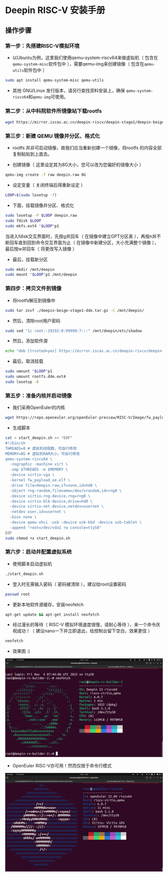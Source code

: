 # Deepin RISC-V 安装手册
## 操作步骤
### 第一步：先搭建RISC-V模拟环境
- 以Ubuntu为例，这里我们使用qemu-system-riscv64来做虚拟机（ 包含在```qemu-system-misc```软件包中 ），需要qemu-img来创建镜像（ 包含在```qemu-utils```软件包中 ）

```bash
sudo apt install qemu-system-misc qemu-utils
```

- 其他 GNU/Linux 发行版本，请另行查找资料安装上，确保 ```qemu-system-riscv64```和```qemu-img```可使用。

### 第二步：从中科院软件所镜像站下载rootfs

```bash
wget https://mirror.iscas.ac.cn/deepin-riscv/deepin-stage1/deepin-beige-stage1-dde.tar.gz
```

### 第三步：新建 QEMU 镜像并分区、格式化
- rootfs 并非可启动镜像，故我们应当重新创建一个镜像，将rootfs 的内容全部复制粘贴到上面去。

- 创建镜像（ 这里设定其为8G大小，您可以改为您偏好的镜像大小 ）

```bash
qemu-img create -f raw deepin.raw 8G
```

- 设定变量（ 关闭终端后得重新设定 ）

```bash
LOOP=$(sudo losetup -f)
```

- 下面，挂载镜像并分区、格式化

```bash
sudo losetup -P $LOOP deepin.raw
sudo fdisk $LOOP
sudo mkfs.ext4 "$LOOP"p1
```

当进入fdisk交互界面时，先按g并回车（ 在镜像中建立GPT分区表 ），再按n并不断回车直到回到命令交互界面为止（ 在镜像中新建分区，大小充满整个镜像 ），最后按w并回车（ 将更改写入镜像 ）

- 最后，挂载新分区

```bash
sudo mkdir /mnt/deepin
sudo mount "$LOOP"p1 /mnt/deepin
```

### 第四步：拷贝文件到镜像
- 将rootfs解压到镜像中

```bash
sudo tar zxvf ./deepin-beige-stage1-dde.tar.gz -C /mnt/deepin/
```

- 然后，清除root用户密码

```bash
sudo sed "1c root::19292:0:99999:7:::" /mnt/deepin/etc/shadow
```

- 然后，添加软件源

```bash
echo "deb [trusted=yes] https://mirror.iscas.ac.cn/deepin-riscv/deepin-stage1/ beige main" | sudo tee /mnt/deepin/etc/apt/source.list &> /dev/null
```

- 最后，取消挂载

```bash
sudo umount "$LOOP"p1
sudo umount rootfs.dde.ext4
sudo losetup -D
```

### 第五步：准备内核并启动镜像

- 我们采用OpenEuler的内核

```bash
wget https://repo.openeuler.org/openEuler-preview/RISC-V/Image/fw_payload_oe.elf
```

- 生成脚本

```bash
cat > start_deepin.sh << "EOF"
#!/bin/sh
THREADS=8 # 虚拟机线程数，可自行修改
MEMORY=8G # 虚拟机RAM大小，可自行修改
qemu-system-riscv64 \
  -nographic -machine virt \
  -smp $THREADS -m $MEMORY \
  -device virtio-vga \
  -kernel fw_payload_oe.elf \
  -drive file=deepin.raw,if=none,id=hd0 \
  -object rng-random,filename=/dev/urandom,id=rng0 \
  -device virtio-rng-device,rng=rng0 \
  -device virtio-blk-device,drive=hd0 \
  -device virtio-net-device,netdev=usernet \
  -netdev user,id=usernet \
  -bios none \
  -device qemu-xhci -usb -device usb-kbd -device usb-tablet \
  -append "root=/dev/vda1 rw console=ttyS0"
EOF
sudo chmod +x start_deepin.sh
```

### 第六步：启动并配置虚拟系统

- 使用脚本启动虚拟机

```bash
./start_deepin.sh
```

- 登入时无需输入密码（ 密码被清除 ），建议给root设置密码

```bash
passwd root
```
- 更新本地软件源缓存，安装neofetch

```bash
apt-get update && apt-get install neofetch
```

- 经过漫长的等待（ RISC-V 模拟环境速度很慢，请耐心等待 ），来一个命令庆祝成功！（ 建议nano一下并立即退出，给控制台留下空白，效果更佳 ）

```bash
neofetch
```

- 效果图 :)

![](./img/微信图片_20221107005236.png)

- OpenEuler RISC-V亦可用！然而仅限于命令行模式

![](./img/微信图片_20221107005218.jpg)